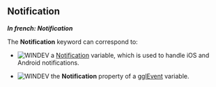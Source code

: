 
## Notification

***In french: Notification***
	



<a name="XUse"></a>
<a name="Use"></a>
<a name="description"></a>
The **Notification** keyword can correspond to: 

- ![WINDEV](https://doc.pcsoft.fr/ext/images/us/WD.png) a [Notification](../WDLang3/1000019441.md) variable, which is used to handle iOS and Android notifications.

- ![WINDEV](https://doc.pcsoft.fr/ext/images/us/WD.png) the **Notification** property of a [gglEvent](../WDLang5/1000017440.md) variable. 




